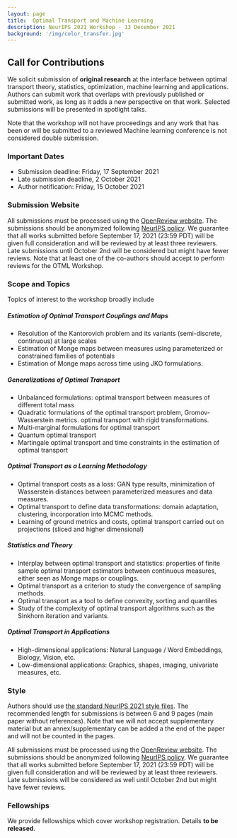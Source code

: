 ```yaml
---
layout: page
title:  Optimal Transport and Machine Learning  
description: NeurIPS 2021 Workshop - 13 December 2021
background: '/img/color_transfer.jpg'
---
```


## Call for Contributions

We solicit submission of **original research** at the interface between optimal transport theory, statistics, optimization, machine learning and applications.
Authors can submit work that overlaps with previously published or submitted work, as long as it adds a new perspective on that work.
Selected submissions will be presented in spotlight talks.

Note that the workshop will not have proceedings and any work that has been or
will be submitted to a reviewed Machine learning conference is not considered double
submission.


### Important Dates

- Submission deadline: Friday, 17 September 2021
- Late submission deadline, 2 October 2021
- Author notification: Friday, 15 October 2021

### Submission Website


All submissions must be processed using the [ OpenReview website](https://openreview.net/group?id=NeurIPS.cc/2021/Workshop/OTML).
The submissions should be anonymized following [NeurIPS policy](https://nips.cc/Conferences/2021/CallForPapers).
We guarantee that all works submitted before September 17, 2021  (23:59 PDT)
will be given full consideration and will be reviewed by at least three
reviewers. Late submissions until October 2nd will be considered but might have fewer reviews.
Note that at least one of the co-authors should accept to perform reviews for the OTML Workshop.


### Scope and Topics

Topics of interest to the workshop broadly include

##### Estimation of Optimal Transport Couplings and Maps

- Resolution of the Kantorovich problem and its variants (semi-discrete, continuous) at large scales
- Estimation of Monge maps between measures using parameterized or constrained families of potentials
- Estimation of Monge maps across time using JKO formulations.

##### Generalizations of Optimal Transport

- Unbalanced formulations: optimal transport between measures of different total mass
- Quadratic formulations of the optimal transport problem, Gromov-Wasserstein metrics. optimal transport with rigid transformations.
- Multi-marginal formulations for optimal transport
- Quantum optimal transport
- Martingale optimal transport and time constraints in the estimation of optimal transport

##### Optimal Transport as a Learning Methodology

- Optimal transport costs as a loss: GAN type results, minimization of Wasserstein distances between parameterized measures and data measures.
- Optimal transport to define data transformations: domain adaptation, clustering, incorporation into MCMC methods.
- Learning of ground metrics and costs, optimal transport carried out on projections (sliced and higher dimensional)

##### Statistics and Theory

- Interplay between optimal transport and statistics: properties of finite sample optimal transport estimators between continuous measures, either seen as Monge maps or couplings.
- Optimal transport as a criterion to study the convergence of sampling methods.
- Optimal transport as a tool to define convexity, sorting and quantiles
- Study of the complexity of optimal transport algorithms such as the Sinkhorn iteration and variants.

##### Optimal Transport in Applications

- High-dimensional applications: Natural Language / Word Embeddings, Biology, Vision, etc.
- Low-dimensional applications: Graphics, shapes, imaging, univariate measures, etc.



### Style
Authors should use [the standard  NeurIPS 2021 style files](https://neurips.cc/Conferences/2021/PaperInformation/StyleFiles).
The recommended length for submissions is between 6 and 9 pages (main paper
without references). Note that we will not accept supplementary material but an
annex/supplementary can be added a the end of the paper and will not be counted in the pages.

All submissions must be processed using the [ OpenReview website](https://openreview.net/group?id=NeurIPS.cc/2021/Workshop/OTML).
The submissions should be anonymized following [NeurIPS policy](https://nips.cc/Conferences/2021/CallForPapers).
We guarantee that all works submitted before September 17, 2021  (23:59 PDT)
will be given full consideration and will be reviewed by at least three
reviewers. Late submissions will be considered as well until October 2nd but
might have fewer reviews.


### Fellowships

We provide fellowships which cover workshop registration. Details **to be released**.
